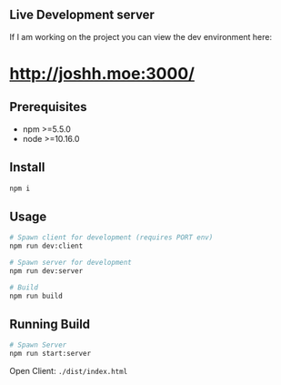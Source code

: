 ## Live Development server

If I am working on the project you can view the dev environment here:

# http://joshh.moe:3000/

## Prerequisites

- npm >=5.5.0
- node >=10.16.0

## Install

```sh
npm i
```

## Usage

```sh
# Spawn client for development (requires PORT env)
npm run dev:client

# Spawn server for development
npm run dev:server

# Build
npm run build
```

## Running Build

```sh
# Spawn Server
npm run start:server
```

Open Client: `./dist/index.html`
